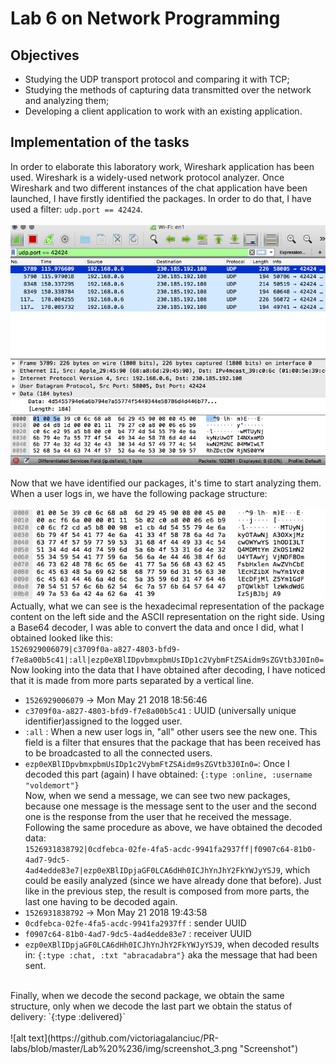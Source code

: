 # Lab 6 on Network Programming 
## Objectives
* Studying the UDP transport protocol and comparing it with TCP;
* Studying the methods of capturing data transmitted over the network and analyzing them;
* Developing a client application to work with an existing application.
## Implementation of the tasks
In order to elaborate this laboratory work, Wireshark application has been used. Wireshark is a widely-used network protocol analyzer. Once Wireshark and two different instances of the chat application have been launched, I have firstly identified the packages. In order to do that, I have used a filter: `udp.port == 42424`. <br><br>
![alt text](https://github.com/victoriagalanciuc/PR-labs/blob/master/Lab%20%236/img/screenshot_1.png "Screenshot")
<br><br>
Now that we have identified our packages, it's time to start analyzing them. When a user logs in, we have the following package structure: <br><br>
![alt text](https://github.com/victoriagalanciuc/PR-labs/blob/master/Lab%20%236/img/screenshot_2.png "Screenshot") 
<br>
Actually, what we can see is the hexadecimal representation of the package content on the left side and the ASCII representation on the right side. Using a Base64 decoder, I was able to convert the data and once I did, what I obtained looked like this: <br>
`1526929006079|c3709f0a-a827-4803-bfd9-f7e8a00b5c41|:all|ezp0eXBlIDpvbmxpbmUsIDp1c2VybmFtZSAidm9sZGVtb3J0In0=` <br>
Now looking into the data that I have obtained after decoding, I have noticed that it is made from more parts separated by a vertical line.
* `1526929006079` -> Mon May 21 2018 18:56:46 <br>
* `c3709f0a-a827-4803-bfd9-f7e8a00b5c41` : UUID (universally unique identifier)assigned to the logged user.
* `:all` : When a new user logs in, "all" other users see the new one. This field is a filter that ensures that the package that has been received has to be broadcasted to all the connected users.
* `ezp0eXBlIDpvbmxpbmUsIDp1c2VybmFtZSAidm9sZGVtb3J0In0=`: Once I decoded this part (again) I have obtained: `{:type :online, :username "voldemort"}`  <br>
Now, when we send a message, we can see two new packages, because one message is the message sent to the user and the second one is the response from the user that he received the message. Following the same procedure as above, we have obtained the decoded data: <br>
`1526931838792|0cdfebca-02fe-4fa5-acdc-9941fa2937ff|f0907c64-81b0-4ad7-9dc5-4ad4edde83e7|ezp0eXBlIDpjaGF0LCA6dHh0ICJhYnJhY2FkYWJyYSJ9`, which could be easily analyzed (since we have already done that before). Just like in the previous step, the result is composed from more parts, the last one having to be decoded again. 
* `1526931838792` -> Mon May 21 2018 19:43:58
* `0cdfebca-02fe-4fa5-acdc-9941fa2937ff` : sender UUID 
* `f0907c64-81b0-4ad7-9dc5-4ad4edde83e7` : receiver UUID
* `ezp0eXBlIDpjaGF0LCA6dHh0ICJhYnJhY2FkYWJyYSJ9`, when decoded results in: 
`{:type :chat, :txt "abracadabra"}` aka the message that had been sent.
<br>
Finally, when we decode the second package, we obtain the same structure, only when we decode the last part we obtain the status of delivery: `{:type :delivered}` <br> <br>
![alt text](https://github.com/victoriagalanciuc/PR-labs/blob/master/Lab%20%236/img/screenshot_3.png "Screenshot") 

